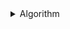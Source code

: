 <details>
<summary>Algorithm</summary>

- 選択ソート(selection sort)
- 挿入ソート(insertion sort)
- 分割統治法(divide and conquer method)
- マージソート(merge sort)
- フィボナッチ数(fibonacci number)
</details>
